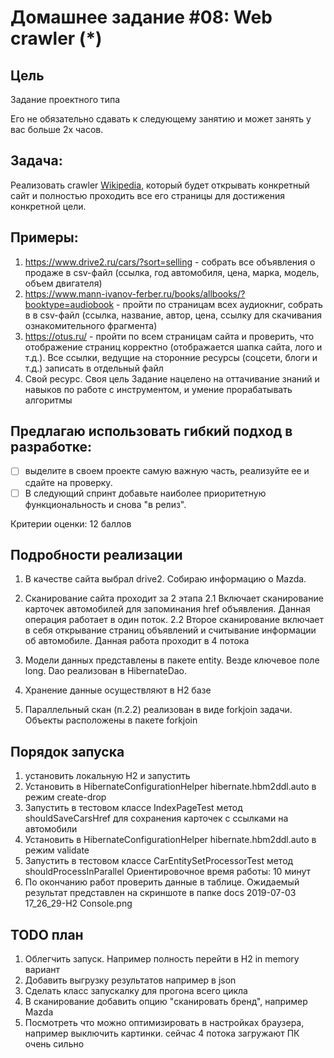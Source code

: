 ﻿# Домашнее задание #08: Web crawler (*)

## Цель
Задание проектного типа

Его не обязательно сдавать к следующему занятию и может занять у вас больше 2х часов. 
 
## Задача: 
Реализовать crawler [Wikipedia](https://en.wikipedia.org/wiki/Web_crawler), который будет открывать конкретный сайт и полностью проходить все его страницы для достижения конкретной цели.

## Примеры: 
 1. https://www.drive2.ru/cars/?sort=selling - собрать все объявления о продаже в csv-файл (ссылка, год автомобиля, цена, марка, модель, объем двигателя) 
 2. https://www.mann-ivanov-ferber.ru/books/allbooks/?booktype=audiobook - пройти по страницам всех аудиокниг, собрать в в csv-файл (ссылка, название, автор, цена, ссылку для скачивания ознакомительного фрагмента) 
 3. https://otus.ru/ - пройти по всем страницам сайта и проверить, что отображение страниц корректно (отображается шапка сайта, лого и т.д.). Все ссылки, ведущие на сторонние ресурсы (соцсети, блоги и т.д.) записать в отдельный файл 
 4. Свой ресурс. Своя цель Задание нацелено на оттачивание знаний и навыков по работе с инструментом, и умение прорабатывать алгоритмы 
 
## Предлагаю использовать гибкий подход в разработке: 
-[ ] выделите в своем проекте самую важную часть, реализуйте ее и сдайте на проверку.
-[ ] В следующий спринт добавьте наиболее приоритетную функциональность и снова "в релиз".

Критерии оценки: 12 баллов

## Подробности реализации
1. В качестве сайта выбрал drive2. Собираю информацию о Mazda.
2. Сканирование сайта проходит за 2 этапа
 2.1 Включает сканирование карточек автомобилей для запоминания href объявления. Данная операция работает в один поток.
 2.2 Второе сканирование включает в себя открывание страниц объявлений и считывание информации об автомобиле. Данная работа проходит в 4 потока
 
3. Модели данных представлены в пакете entity. Везде ключевое поле long. Dao реализован в HibernateDao.
4. Хранение данные осуществляют в H2 базе
5. Параллельный скан (п.2.2) реализован в виде forkjoin задачи. Объекты расположены в пакетe forkjoin

## Порядок запуска
1. установить локальную H2 и запустить
2. Установить в HibernateConfigurationHelper hibernate.hbm2ddl.auto в режим create-drop
3. Запустить в тестовом классе IndexPageTest метод shouldSaveCarsHref для сохранения карточек с ссылками на автомобили
4. Установить в HibernateConfigurationHelper hibernate.hbm2ddl.auto в режим validate
5. Запустить в тестовом классе CarEntitySetProcessorTest метод shouldProcessInParallel
Ориентировочное время работы: 10 минут
6. По окончанию работ проверить данные в таблице. Ожидаемый результат представлен на скриншоте в папке docs 2019-07-03 17_26_29-H2 Console.png

## TODO  план
1. Облегчить запуск. Например полность перейти в H2 in memory вариант
2. Добавить выгрузку результатов например в json
3. Сделать класс запускалку для прогона всего цикла
4. В сканирование добавить опцию "сканировать бренд", например Mazda
5. Посмотреть что можно оптимизировать в настройках браузера, например выключить картинки. сейчас 4 потока загружают ПК очень сильно